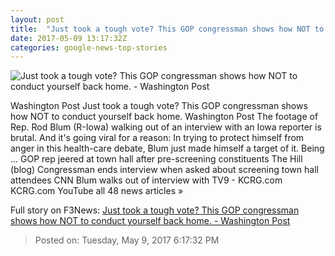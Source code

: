 ```yaml
---
layout: post
title:  "Just took a tough vote? This GOP congressman shows how NOT to conduct yourself back home. - Washington Post"
date: 2017-05-09 13:17:32Z
categories: google-news-top-stories
---
```


![Just took a tough vote? This GOP congressman shows how NOT to conduct yourself back home. - Washington Post](https://images.washingtonpost.com/?url=http://img.washingtonpost.com/blogs/the-fix/files/2017/05/Blum.png&w=1484&op=resize&opt=1&filter=antialias)

Washington Post Just took a tough vote? This GOP congressman shows how NOT to conduct yourself back home. Washington Post The footage of Rep. Rod Blum (R-Iowa) walking out of an interview with an Iowa reporter is brutal. And it's going viral for a reason: In trying to protect himself from anger in this health-care debate, Blum just made himself a target of it. Being ... GOP rep jeered at town hall after pre-screening constituents The Hill (blog) Congressman ends interview when asked about screening town hall attendees CNN Blum walks out of interview with TV9 - KCRG.com KCRG.com YouTube all 48 news articles »


Full story on F3News: [Just took a tough vote? This GOP congressman shows how NOT to conduct yourself back home. - Washington Post](http://www.f3nws.com/n/3RbgeD)

> Posted on: Tuesday, May 9, 2017 6:17:32 PM
